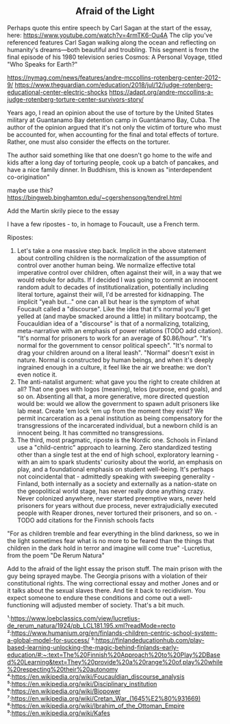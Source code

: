 ## <div align="center">Afraid of the Light</div>


Perhaps quote this entire speech by Carl Sagan at the start of the essay, here: https://www.youtube.com/watch?v=4rmTK6-Ou4A
The clip you've referenced features Carl Sagan walking along the ocean and reflecting on humanity's dreams—both beautiful and troubling. This segment is from the final episode of his 1980 television series Cosmos: A Personal Voyage, titled "Who Speaks for Earth?"

https://nymag.com/news/features/andre-mccollins-rotenberg-center-2012-9/
https://www.theguardian.com/education/2018/jul/12/judge-rotenberg-educational-center-electric-shocks
https://adapt.org/andre-mccollins-a-judge-rotenberg-torture-center-survivors-story/
</p>

<p>
Years ago, I read an opinion about the use of torture by the United States military at Guantanamo Bay detention camp in Guantánamo Bay, Cuba.
The author of the opinion argued that it's not only the victim of torture who must be accounted for, when accounting for the final and total effects of torture.
Rather, one must also consider the effects on the torturer.
</p>

<p>
The author said something like that one doesn't go home to the wife and kids after a long day of torturing people, cook up a batch of pancakes, and have a nice family dinner.
In Buddhism, this is known as "interdependent co-origination"

maybe use this? https://bingweb.binghamton.edu/~cgershensong/tendrel.html
</p>

Add the Martin skrily piece to the essay

<p>
I have a few ripostes - to, in homage to Foucault, use a French term.
</p>

Ripostes:<br/>
1. Let's take a one massive step back. Implicit in the above statement about controlling children is the normalization of the assumption of control over another human being. We normalize effective total imperative control over children, often against their will, in a way that we would rebuke for adults. If I decided I was going to commit an innocent random adult to decades of institutionalization, potentially including literal torture, against their will, I'd be arrested for kidnapping. The implicit "yeah but..." one can all but hear is the symptom of what Foucault called a "discourse". Like the idea that it's normal you'll get yelled at (and maybe smacked around a little) in military bootcamp, the Foucauldian idea of a "discourse" is that of a normalizing, totalizing, meta-narrative with an emphasis of power relations (TODO add citation). "It's normal for prisoners to work for an average of $0.86/hour". "It's normal for the government to censor political speech". "It's normal to drag your children around on a literal leash". "Normal" doesn't exist in nature. Normal is constructed by human beings, and when it's deeply ingrained enough in a culture, it feel like the air we breathe: we don't even notice it.
2. The anti-natalist argument: what gave you the right to create children at all? That one goes with logos (meaning), telos (purpose, end goals), and so on. Absenting all that, a more generative, more directed question would be: would we allow the government to spawn adult prisoners like lab meat. Create 'em lock 'em up from the moment they exist? We permit incarceration as a penal institution as being compensatory for the transgressions of the incarcerated individual, but a newborn child is an innocent being. It has committed no transgressions.
3. The third, most pragmatic, riposte is the Nordic one. Schools in Finland use a "child-centric" approach to learning. Zero standardized testing other than a single test at the end of high school, exploratory learning - with an aim to spark students' curiosity about the world, an emphasis on play, and a foundational emphasis on student well-being. It's perhaps not coincidental that - admittedly speaking with sweeping generality - Finland, both internally as a society and externally as a nation-state on the geopolitical world stage, has never really done anything crazy. Never colonized anywhere, never started preemptive wars, never held prisoners for years without due process, never extrajudicially executed people with Reaper drones, never tortured their prisoners, and so on. -TODO add citations for the Finnish schools facts

<p>
"For as children tremble and fear everything in the blind darkness, so we in the light sometimes fear what is no more to be feared than the things that children in the dark hold in terror and imagine will come true"
-Lucretius, from the poem "De Rerum Natura"
</p>

Add to the afraid of the light essay the prison stuff. The main prison with the guy being sprayed maybe. The Georgia prisons with a violation of their constitutional rights. The wing correctional essay and mother Jones and or it talks about the sexual slaves there. And tie it back to recidivism. You expect someone to endure these conditions and come out a well-functioning will adjusted member of society. That's a bit much.

¹:https://www.loebclassics.com/view/lucretius-de_rerum_natura/1924/pb_LCL181.195.xml?readMode=recto
²:https://www.humanium.org/en/finlands-children-centric-school-system-a-global-model-for-success/
³:https://finlandeducationhub.com/play-based-learning-unlocking-the-magic-behind-finlands-early-education/#:~:text=The%20Finnish%20Approach%20to%20Play%2DBased%20Learning&text=They%20provide%20a%20range%20of,play%20while%20respecting%20their%20autonomy
⁴:https://en.wikipedia.org/wiki/Foucauldian_discourse_analysis
⁵:https://en.wikipedia.org/wiki/Disciplinary_institution
⁶:https://en.wikipedia.org/wiki/Biopower
⁷:https://en.wikipedia.org/wiki/Cretan_War_(1645%E2%80%931669)
⁸:https://en.wikipedia.org/wiki/Ibrahim_of_the_Ottoman_Empire
⁹:https://en.wikipedia.org/wiki/Kafes











